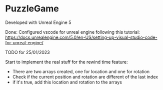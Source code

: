 # PuzzleGame

Developed with Unreal Engine 5

Done:
Configured vscode for unreal engine following this tutorial: https://docs.unrealengine.com/5.0/en-US/setting-up-visual-studio-code-for-unreal-engine/

TODO for 25/01/2023

Start to implement the real stuff for the rewind time feature:
  - There are two arrays created, one for location and one for rotation
  - Check if the current position and rotation are different of the last index
  - if it's true, add this location and rotation to the arrays
